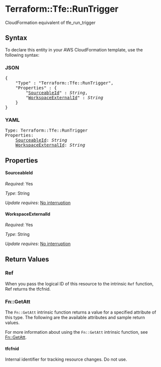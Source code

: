# Terraform::Tfe::RunTrigger

CloudFormation equivalent of tfe_run_trigger

## Syntax

To declare this entity in your AWS CloudFormation template, use the following syntax:

### JSON

<pre>
{
    "Type" : "Terraform::Tfe::RunTrigger",
    "Properties" : {
        "<a href="#sourceableid" title="SourceableId">SourceableId</a>" : <i>String</i>,
        "<a href="#workspaceexternalid" title="WorkspaceExternalId">WorkspaceExternalId</a>" : <i>String</i>
    }
}
</pre>

### YAML

<pre>
Type: Terraform::Tfe::RunTrigger
Properties:
    <a href="#sourceableid" title="SourceableId">SourceableId</a>: <i>String</i>
    <a href="#workspaceexternalid" title="WorkspaceExternalId">WorkspaceExternalId</a>: <i>String</i>
</pre>

## Properties

#### SourceableId

_Required_: Yes

_Type_: String

_Update requires_: [No interruption](https://docs.aws.amazon.com/AWSCloudFormation/latest/UserGuide/using-cfn-updating-stacks-update-behaviors.html#update-no-interrupt)

#### WorkspaceExternalId

_Required_: Yes

_Type_: String

_Update requires_: [No interruption](https://docs.aws.amazon.com/AWSCloudFormation/latest/UserGuide/using-cfn-updating-stacks-update-behaviors.html#update-no-interrupt)

## Return Values

### Ref

When you pass the logical ID of this resource to the intrinsic `Ref` function, Ref returns the tfcfnid.

### Fn::GetAtt

The `Fn::GetAtt` intrinsic function returns a value for a specified attribute of this type. The following are the available attributes and sample return values.

For more information about using the `Fn::GetAtt` intrinsic function, see [Fn::GetAtt](https://docs.aws.amazon.com/AWSCloudFormation/latest/UserGuide/intrinsic-function-reference-getatt.html).

#### tfcfnid

Internal identifier for tracking resource changes. Do not use.

